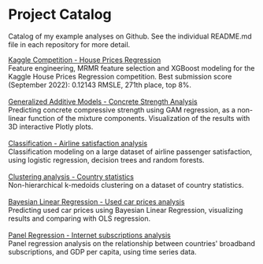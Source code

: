 # Project Catalog
Catalog of my example analyses on Github. See the individual README.md file in each repository for more detail.

[Kaggle Competition - House Prices Regression](https://github.com/AhmetZamanis/Kaggle-House-Prices-Regression-FeatureEng)
\
Feature engineering, MRMR feature selection and XGBoost modeling for the Kaggle House Prices Regression competition. Best submission score (September 2022): 0.12143 RMSLE, 271th place, top 8%.
\
\
[Generalized Additive Models - Concrete Strength Analysis](https://github.com/AhmetZamanis/ConcreteStrengthGAM)
\
Predicting concrete compressive strength using GAM regression, as a non-linear function of the mixture components. Visualization of the results with 3D interactive Plotly plots.
\
\
[Classification - Airline satisfaction analysis](https://github.com/AhmetZamanis/AirlineClassification)
\
Classification modeling on a large dataset of airline passenger satisfaction, using logistic regression, decision trees and random forests.
\
\
[Clustering analysis - Country statistics](https://github.com/AhmetZamanis/ClusteringCountry)
\
Non-hierarchical k-medoids clustering on a dataset of country statistics.
\
\
[Bayesian Linear Regression - Used car prices analysis](https://github.com/AhmetZamanis/BayesianUsedCars)
\
Predicting used car prices using Bayesian Linear Regression, visualizing results and comparing with OLS regression.
\
\
[Panel Regression - Internet subscriptions analysis](https://github.com/AhmetZamanis/PanelRegressionBroadband)
\
Panel regression analysis on the relationship between countries' broadband subscriptions, and GDP per capita, using time series data.
